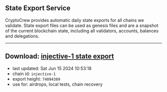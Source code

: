 ## State Export Service
CryptoCrew provides automatic daily state exports for all chains we validate. State export files can be used as genesis files and are a snapshot of the current blockchain state, including all validators, accounts, balances and delegations.

---
**Download: [injective-1 state export](https://dl-eu2.ccvalidators.com/SERVICE/injective/injective-1_export_74094389.json)**
---

- last updated: Sat Jun 15 2024 10:53:18
- chain id: `injective-1`
- export height: `74094389`
- use for: airdrops, local tests, chain recovery
